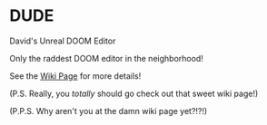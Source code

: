 DUDE
====

David's Unreal DOOM Editor

Only the raddest DOOM editor in the neighborhood!

See the [Wiki Page](https://github.com/DavidKeaton/dude/wiki/About) for more details!

(P.S. Really, you _totally_ should go check out that sweet wiki page!)

(P.P.S. Why aren't you at the damn wiki page yet?!?!)

